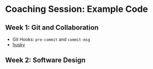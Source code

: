 # Coaching Session: Example Code

## Week 1: Git and Collaboration
- Git Hooks: `pre-commit` and `commit-msg`
- [husky](https://typicode.github.io/husky/get-started.html)

## Week 2: Software Design

